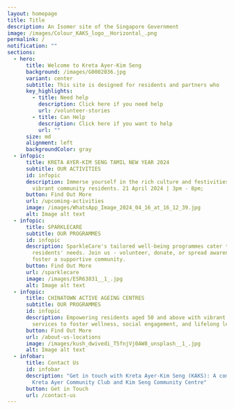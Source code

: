 ```yaml
---
layout: homepage
title: Title
description: An Isomer site of the Singapore Government
image: /images/Colour_KAKS_logo__Horizontal_.png
permalink: /
notification: ""
sections:
  - hero:
      title: Welcome to Kreta Ayer-Kim Seng
      background: /images/G0002036.jpg
      variant: center
      subtitle: This site is designed for residents and partners who
      key_highlights:
        - title: Need help
          description: Click here if you need help
          url: /volunteer-stories
        - title: Can Help
          description: Click here if you want to help
          url: ""
      size: md
      alignment: left
      backgroundColor: gray
  - infopic:
      title: KRETA AYER-KIM SENG TAMIL NEW YEAR 2024
      subtitle: OUR ACTIVITIES
      id: infopic
      description: Immerse yourself in the rich culture and festivities alongside our
        vibrant community residents. 21 April 2024 | 3pm - 8pm;
      button: Find Out More
      url: /upcoming-activities
      image: /images/WhatsApp_Image_2024_04_16_at_16_12_39.jpg
      alt: Image alt text
  - infopic:
      title: SPARKLECARE
      subtitle: OUR PROGRAMMES
      id: infopic
      description: SparkleCare's tailored well-being programmes cater to our
        residents' needs. Join us - volunteer, donate, or spread awareness - to
        foster a supportive community.
      button: Find Out More
      url: /sparklecare
      image: /images/ESR63831__1_.jpg
      alt: Image alt text
  - infopic:
      title: CHINATOWN ACTIVE AGEING CENTRES
      subtitle: OUR PROGRAMMES
      id: infopic
      description: Empowering residents aged 50 and above with vibrant programmes and
        services to foster wellness, social engagement, and lifelong learning.
      button: Find Out More
      url: /about-us-locations
      image: /images/kush_dwivedi_T5fnjVj0AW8_unsplash__1_.jpg
      alt: Image alt text
  - infobar:
      title: Contact Us
      id: infobar
      description: "Get in touch with Kreta Ayer-Kim Seng (KAKS): A combination of
        Kreta Ayer Community Club and Kim Seng Community Centre"
      button: Get in Touch
      url: /contact-us
---
```

